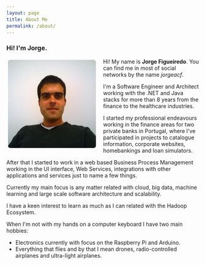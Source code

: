 ```yaml
---
layout: page
title: About Me
permalink: /about/
---
```


### Hi! I'm Jorge.

<img src="/assets/img/me.jpg" style="float:left;margin:0 15px 0 0;" />

Hi! My name is **Jorge Figueiredo**. You can find me in most of social networks by the name *jorgeacf*. 

I'm a Software Engineer and Architect working with the .NET and Java stacks for more than 8 years from the finance to the healthcare industries.

I started my professional endeavours working in the finance areas for two private banks in Portugal, where I've participated in projects to catalogue information, corporate websites, homebankings and loan simulators.

After that I started to work in a web based Business Process Management working in the UI interface, Web Services, integrations with other applications and services just to name a few things. 

Currently my main focus is any matter related with cloud, big data, machine learning and large scale software architecture and scalability.

I have a keen interest to learn as much as I can related with the Hadoop Ecosystem. 

When I'm not with my hands on a computer keyboard I have two main hobbies:

* Electronics currently with focus on the Raspberry Pi and Arduino. 
* Everything that flies and by that I mean drones, radio-controlled airplanes and ultra-light airplanes.